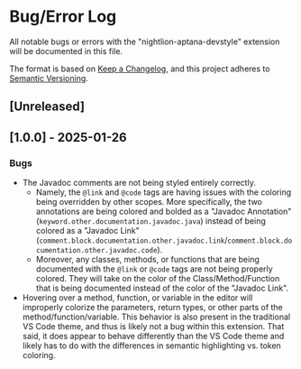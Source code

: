 # Bug/Error Log 

All notable bugs or errors with the "nightlion-aptana-devstyle" extension will be documented in this file.

The format is based on [Keep a Changelog](https://keepachangelog.com/en/1.1.0/),
and this project adheres to [Semantic Versioning](https://semver.org/spec/v2.0.0.html).

## [Unreleased]

## [1.0.0] - 2025-01-26

### Bugs

- The Javadoc comments are not being styled entirely correctly. 
    - Namely, the `@link` and `@code` tags are having issues with the coloring being overridden by other scopes. More specifically, the two annotations are being colored and bolded as a "Javadoc Annotation" (`keyword.other.documentation.javadoc.java`) instead of being colored as a "Javadoc Link" (`comment.block.documentation.other.javadoc.link`/`comment.block.documentation.other.javadoc.code`). 
    - Moreover, any classes, methods, or functions that are being documented with the `@link` or `@code` tags are not being properly colored. They will take on the color of the Class/Method/Function that is being documented instead of the color of the "Javadoc Link".
- Hovering over a method, function, or variable in the editor will improperly colorize the parameters, return types, or other parts of the method/function/variable. This behavior is also present in the traditional VS Code theme, and thus is likely not a bug within this extension. That said, it does appear to behave differently than the VS Code theme and likely has to do with the differences in semantic highlighting vs. token coloring.